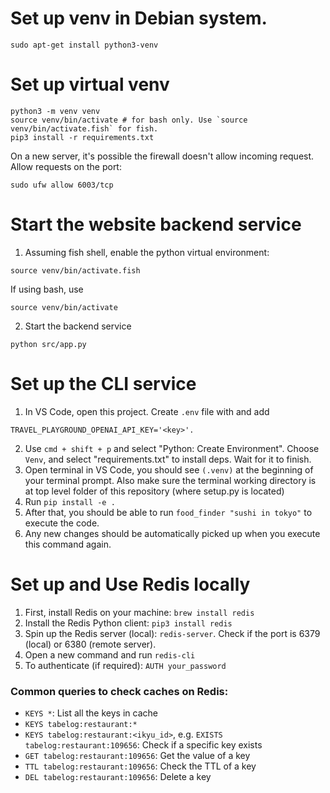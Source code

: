 # Set up venv in Debian system.
```
sudo apt-get install python3-venv
```

# Set up virtual venv

```
python3 -m venv venv
source venv/bin/activate # for bash only. Use `source venv/bin/activate.fish` for fish.
pip3 install -r requirements.txt
```
On a new server, it's possible the firewall doesn't allow incoming request. Allow requests on the port:
```
sudo ufw allow 6003/tcp
```

# Start the website backend service

1. Assuming fish shell, enable the python virtual environment:

```
source venv/bin/activate.fish
```

If using bash, use
```
source venv/bin/activate
```

2. Start the backend service

```
python src/app.py
```

# Set up the CLI service

1. In VS Code, open this project. Create `.env` file with and add

```
TRAVEL_PLAYGROUND_OPENAI_API_KEY='<key>'.
```

2. Use `cmd + shift + p` and select "Python: Create Environment". Choose `Venv`, and select "requirements.txt" to install deps. Wait for it to finish.
3. Open terminal in VS Code, you should see `(.venv)` at the beginning of your terminal prompt. Also make sure the terminal working directory is at top level folder of this repository (where setup.py is located)
4. Run `pip install -e .`
5. After that, you should be able to run `food_finder "sushi in tokyo"` to execute the code.
6. Any new changes should be automatically picked up when you execute this command again.


# Set up and Use Redis locally
1. First, install Redis on your machine: `brew install redis`
2. Install the Redis Python client: `pip3 install redis`
3. Spin up the Redis server (local): `redis-server`. Check if the port is 6379 (local) or 6380 (remote server).
4. Open a new command and run `redis-cli`
5. To authenticate (if required): `AUTH your_password`  

### Common queries to check caches on Redis:
* `KEYS *`: List all the keys in cache
* `KEYS tabelog:restaurant:*`
* `KEYS tabelog:restaurant:<ikyu_id>`, e.g. `EXISTS tabelog:restaurant:109656`: Check if a specific key exists
* `GET tabelog:restaurant:109656`: Get the value of a key
* `TTL tabelog:restaurant:109656`: Check the TTL of a key
* `DEL tabelog:restaurant:109656`: Delete a key
